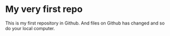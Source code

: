 # My very first repo
This is my first repository in Github. And files on Github has changed and so do your local computer.
